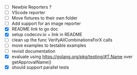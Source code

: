 - [ ] Newbie Reporters ?
- [ ] VScode reporter
- [ ] Move fixtures to their own folder
- [ ] Add support for an image reporter
- [x] README link to go doc
- [x] setup codecov.io + link in README
- [ ] clean up the func VerifyAllCombinationsForX calls
- [ ] move examples to testable examples
- [ ] revisit documentation
- [x] evaluate using https://golang.org/pkg/testing/#T.Name over getApprovalName()
- [x] should support parallel tests
